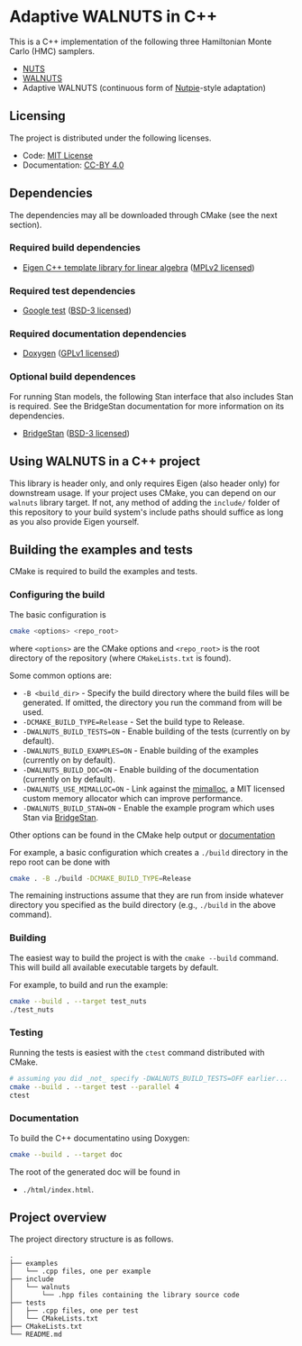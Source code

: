 # Adaptive WALNUTS in C++

This is a C++ implementation of the following three Hamiltonian Monte
Carlo (HMC) samplers.

* [NUTS](https://www.jmlr.org/papers/volume15/hoffman14a/hoffman14a.pdf)
* [WALNUTS](https://arxiv.org/abs/2506.18746)
* Adaptive WALNUTS (continuous form of [Nutpie](https://github.com/pymc-devs/nutpie)-style adaptation)


## Licensing

The project is distributed under the following licenses.

* Code: [MIT License](https://opensource.org/license/mit)
* Documentation: [CC-BY 4.0](https://creativecommons.org/licenses/by/4.0/deed.en)


## Dependencies

The dependencies may all be downloaded through CMake (see the next
section).

### Required build dependencies

* [Eigen C++ template library for linear algebra](https://eigen.tuxfamily.org/index.php?title=Main_Page)
([MPLv2 licensed](https://www.mozilla.org/en-US/MPL/2.0/))

### Required test dependencies

* [Google test](https://github.com/google/googletest) ([BSD-3
licensed](https://opensource.org/license/bsd-3-clause))

### Required documentation dependencies

* [Doxygen](https://www.doxygen.nl/#google_vignette) ([GPLv1 licensed](https://www.gnu.org/licenses/old-licenses/gpl-1.0.html))

### Optional build dependences

For running Stan models, the following Stan interface that also
includes Stan is required.  See the BridgeStan documentation for more
information on its dependencies.

* [BridgeStan](https://github.com/roualdes/bridgestan)  ([BSD-3
licensed](https://opensource.org/license/bsd-3-clause))

## Using WALNUTS in a C++ project

This library is header only, and only requires Eigen (also header only)
for downstream usage. If your project uses CMake, you can depend on our
`walnuts` library target. If not, any method of adding the `include/`
folder of this repository to your build system's include paths should suffice
as long as you also provide Eigen yourself.

## Building the examples and tests

CMake is required to build the examples and tests.

### Configuring the build

The basic configuration is

```sh
cmake <options> <repo_root>
```

where `<options>` are the CMake options and `<repo_root>` is the root
directory of the repository (where `CMakeLists.txt` is found).

Some common options are:

- `-B <build_dir>` - Specify the build directory where the build files will be generated. If omitted, the directory you run the command from will be used.
- `-DCMAKE_BUILD_TYPE=Release` - Set the build type to Release.
- `-DWALNUTS_BUILD_TESTS=ON` - Enable building of the tests (currently on by default).
- `-DWALNUTS_BUILD_EXAMPLES=ON` - Enable building of the examples (currently on by default).
- `-DWALNUTS_BUILD_DOC=ON` - Enable building of the documentation (currently on by default).
- `-DWALNUTS_USE_MIMALLOC=ON` - Link against the [mimalloc](https://github.com/microsoft/mimalloc), a MIT licensed custom memory allocator which can improve performance.
- `-DWALNUTS_BUILD_STAN=ON` - Enable the example program which uses Stan via [BridgeStan](github.com/roualdes/bridgestan).

Other options can be found in the CMake help output or [documentation](https://cmake.org/cmake/help/latest/manual/cmake.1.html)

For example, a basic configuration which creates a `./build` directory in the repo
root can be done with

```sh
cmake . -B ./build -DCMAKE_BUILD_TYPE=Release
```

The remaining instructions assume that they are run from inside whatever
directory you specified as the build directory (e.g., `./build` in the above command).

### Building

The easiest way to build the project is with the `cmake --build`
command. This will build all available executable targets by default.

For example, to build and run the example:

```bash
cmake --build . --target test_nuts
./test_nuts
```


### Testing

Running the tests is easiest with the `ctest` command distributed with CMake.

```bash
# assuming you did _not_ specify -DWALNUTS_BUILD_TESTS=OFF earlier...
cmake --build . --target test --parallel 4
ctest
```

### Documentation

To build the C++ documentatino using Doxygen:

```bash
cmake --build . --target doc
```

The root of the generated doc will be found in

* `./html/index.html`.


## Project overview

The project directory structure is as follows.


```
.
├── examples
│   └── .cpp files, one per example
├── include
│   └── walnuts
│       └── .hpp files containing the library source code
├── tests
│   ├── .cpp files, one per test
│   └── CMakeLists.txt
├── CMakeLists.txt
└── README.md
```
